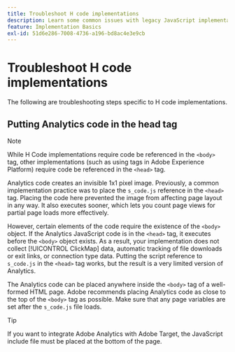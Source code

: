 ```yaml
---
title: Troubleshoot H code implementations
description: Learn some common issues with legacy JavaScript implementations.
feature: Implementation Basics
exl-id: 51d6e286-7008-4736-a196-bd8ac4e3e9cb
---
```

# Troubleshoot H code implementations

The following are troubleshooting steps specific to H code implementations.

## Putting Analytics code in the head tag

>[!NOTE]
>
>While H Code implementations require code be referenced in the `<body>` tag, other implementations (such as using tags in Adobe Experience Platform) require code be referenced in the `<head>` tag.

Analytics code creates an invisible 1x1 pixel image. Previously, a common implementation practice was to place the `s_code.js` reference in the `<head>` tag. Placing the code here prevented the image from affecting page layout in any way. It also executes sooner, which lets you count page views for partial page loads more effectively.

However, certain elements of the code require the existence of the `<body>` object. If the Analytics JavaScript code is in the `<head>` tag, it executes before the `<body>` object exists. As a result, your implementation does not collect [!UICONTROL ClickMap] data, automatic tracking of file downloads or exit links, or connection type data. Putting the script reference to `s_code.js` in the `<head>` tag works, but the result is a very limited version of Analytics.

The Analytics code can be placed anywhere inside the `<body>` tag of a well-formed HTML page. Adobe recommends placing Analytics code as close to the top of the `<body>` tag as possible. Make sure that any page variables are set after the `s_code.js` file loads.

>[!TIP]
>
>If you want to integrate Adobe Analytics with Adobe Target, the JavaScript include file must be placed at the bottom of the page.
